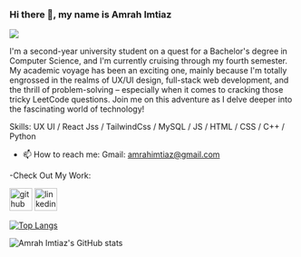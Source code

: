 ### Hi there 👋, my name is Amrah Imtiaz
![](https://media.licdn.com/dms/image/D5616AQHeqwcvNFo2KQ/profile-displaybackgroundimage-shrink_350_1400/0/1690902196932?e=1699488000&v=beta&t=kqiDzR5vRsUk28yaTYdqafKxXe86WiGxnfqFegcYMU0)

 I'm a second-year university student on a quest for a Bachelor's degree in Computer Science, and I'm currently cruising through my fourth semester. My academic voyage has been an exciting one, mainly because I'm totally engrossed in the realms of UX/UI design, full-stack web development, and the thrill of problem-solving – especially when it comes to cracking those tricky LeetCode questions. Join me on this adventure as I delve deeper into the fascinating world of technology!

Skills: UX UI / React Jss / TailwindCss / MySQL / JS / HTML / CSS / C++ / Python



- 📫 How to reach me: Gmail: amrahimtiaz@gmail.com 

-Check Out My Work:


[<img src='https://cdn.jsdelivr.net/npm/simple-icons@3.0.1/icons/github.svg' alt='github' height='40'>](https://github.com/AmrahImtiaz)  [<img src='https://cdn.jsdelivr.net/npm/simple-icons@3.0.1/icons/linkedin.svg' alt='linkedin' height='40'>](https://www.linkedin.com/in/https://www.linkedin.com/in/amrahimtiaz//)  

[![Top Langs](https://github-readme-stats.vercel.app/api/top-langs/?username=AmrahImtiaz)](https://github.com/anuraghazra/github-readme-stats)



![Amrah Imtiaz's GitHub stats](https://github-readme-stats.vercel.app/api?username=AmrahImtiaz&theme=outrun&show_icons=true)
